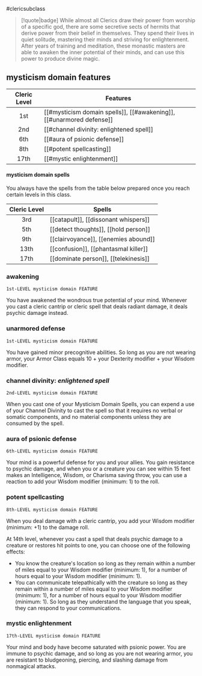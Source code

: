 #clericsubclass

> [!quote|badge] 
> While almost all Clerics draw their power from worship of a specific god, there are some secretive sects of hermits that derive power from their belief in themselves. They spend their lives in quiet solitude, mastering their minds and striving for enlightenment. After years of training and meditation, these monastic masters are able to awaken the inner potential of their minds, and can use this power to produce divine magic.
## mysticism domain features
| **Cleric Level** | **Features**                                                         |
| :--------------: | -------------------------------------------------------------------- |
|       1st        | [[#mysticism domain spells]], [[#awakening]], [[#unarmored defense]] |
|       2nd        | [[#channel divinity: enlightened spell]]                             |
|       6th        | [[#aura of psionic defense]]                                         |
|       8th        | [[#potent spellcasting]]                                             |
|       17th       | [[#mystic enlightenment]]                                            |
#### mysticism domain spells
You always have the spells from the table below prepared once you reach certain levels in this class.

| **Cleric Level** | **Spells**                           |
| :--------------: | ------------------------------------ |
|       3rd        | [[catapult]], [[dissonant whispers]] |
|       5th        | [[detect thoughts]], [[hold person]] |
|       9th        | [[clairvoyance]], [[enemies abound]] |
|       13th       | [[confusion]], [[phantasmal killer]] |
|       17th       | [[dominate person]], [[telekinesis]] |
### awakening
`1st-LEVEL mysticism domain FEATURE`

You have awakened the wondrous true potential of your mind. Whenever you cast a cleric cantrip or cleric spell that deals radiant damage, it deals psychic damage instead.
### unarmored defense
`1st-LEVEL mysticism domain FEATURE`

You have gained minor precognitive abilities. So long as you are not wearing armor, your Armor Class equals 10 + your Dexterity modifier + your Wisdom modifier.
### channel divinity: *enlightened spell*
`2nd-LEVEL mysticism domain FEATURE`

When you cast one of your Mysticism Domain Spells, you can expend a use of your Channel Divinity to cast the spell so that it requires no verbal or somatic components, and no material components unless they are consumed by the spell.
### aura of psionic defense
`6th-LEVEL mysticism domain FEATURE`

Your mind is a powerful defense for you and your allies. You gain resistance to psychic damage, and when you or a creature you can see within 15 feet makes an Intelligence, Wisdom, or Charisma saving throw, you can use a reaction to add your Wisdom modifier (minimum: 1) to the roll.
### potent spellcasting
`8th-LEVEL mysticism domain FEATURE`

When you deal damage with a cleric cantrip, you add your Wisdom modifier (minimum: +1) to the damage roll.

At 14th level, whenever you cast a spell that deals psychic damage to a creature or restores hit points to one, you can choose one of the following effects:
- You know the creature's location so long as they remain within a number of miles equal to your Wisdom modifier (minimum: 1), for a number of hours equal to your Wisdom modifier (minimum: 1).
- You can communicate telepathically with the creature so long as they remain within a number of miles equal to your Wisdom modifier (minimum: 1), for a number of hours equal to your Wisdom modifier (minimum: 1). So long as they understand the language that you speak, they can respond to your communications.
### mystic enlightenment
`17th-LEVEL mysticism domain FEATURE`

Your mind and body have become saturated with psionic power. You are immune to psychic damage, and so long as you are not wearing armor, you are resistant to bludgeoning, piercing, and slashing damage from nonmagical attacks.

